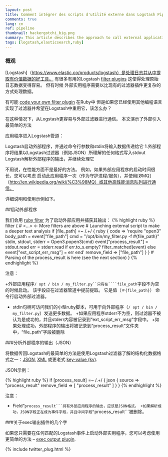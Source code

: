 ```yaml
---
layout: post
title: Comment intégrer des scripts d'utilité externe dans Logstash Pipeline
comments: true
lang: cn
ref: pipeline
thumbnail: hackergotchi_big.png
summary: This article describes the approach to call external applications from Logstash Pipeline and use their (JSON/XML/key-value) output in the further filtering process.
tags: [logstash,elasticsearch,ruby]
---
```


### 概观

[Logstash]（https://www.elastic.co/products/logstash）是处理日志并从中提取有价值数据的好工具。 有很多有用的Logstash
[filter plugins](https://www.elastic.co/guide/en/logstash/current/filter-plugins.html) 这使得处理原始日志数据变得容易。 但有时候
外部实用程序需要以比现有的过滤器插件更复杂的方式处理数据。

有可能 [code your own filter plugin](https://www.elastic.co/guide/en/logstash/current/_how_to_write_a_logstash_filter_plugin.html) 在Ruby中
但是如果您已经使用其他编程语言实现了过滤器并希望在Logstash中重用它，该怎么办？

在这种情况下，从Logstash更容易与外部过滤器进行通信。 本文演示了外部引入最简单的方法

应用程序进入Logstash管道：

Logstash启动外部程序，并通过命令行参数和stdin将输入数据传递给它
1.外部程序将结果以Logstash过滤器（例如JSON）所理解的任何格式写入stdout
Logstash解析外部程序的输出，并继续处理它

不用说，在性能方面不是最好的方法。
例如，如果外部应用程序的启动时间很长，您可以考虑
启动此应用程序一次（作为守护进程/服务），并使用[ØMQ]（http://en.wikipedia.org/wiki/%C3%98MQ）或其他高性能消息队列进行通信。

详细说明和使用示例如下。



##启动外部程序

我们会用 [ruby filter](https://www.elastic.co/guide/en/logstash/current/plugins-filters-ruby.html) 为了启动外部应用并捕获其输出：
{% highlight ruby %}
filter {
    # <...> <- More filters are above
    # Launching external script to make a deeper text analysis
    if [file_path] =~ /.+/ {
       ruby {
          code => 'require "open3"
                   body_path = event["file_path"]
                   cmd =  "/opt/bin/my_filter.py -f #{file_path}"
                   stdin, stdout, stderr = Open3.popen3(cmd)
                   event["process_result"] = stdout.read
                   err = stderr.read
                   if err.to_s.empty?
                     filter_matched(event)
                   else
                     event["ext_script_err_msg"] = err
                   end'
          remove_field => ["file_path"]
       }
    }
    # Parsing of the process_result is here (see the next section)
 }
{% endhighlight %}

注意：

+外部应用程序```/ opt / bin / my_filter.py``只有在````file_path```字段不为空的时候启动。 该字段应在过滤器管道中提前提取。 它是值（```＃{file_path}```）
命令行启动外部过滤器。
+ stdin句柄可访问我们的小型ruby脚本，可用于向外部程序（```/ opt / bin / my_filter.py```）发送更多数据。
+如果应用程序stderr不为空，则过滤器不被认为是成功的，并且stderr内容被记录到“ext_script_err_msg”字段中。
+如果处理成功，外部程序的输出将被记录到“process_result”文件夹中，“file_path”字段被删除

###分析外部程序的输出（JSON）

将数据传回Logstash的最简单的方法是使用Logstash过滤器了解的结构化数据格式之一：[JSON](https://www.elastic.co/guide/en/logstash/current/plugins-filters-json.html),
[XML](https://www.elastic.co/guide/en/logstash/current/plugins-filters-xml.html) 或更老式 [key-value (kv)](https://www.elastic.co/guide/en/logstash/current/plugins-filters-kv.html).


JSON示例：

{% highlight ruby %}
  if [process_result] =~ /.+/ {
       json {
          source => "process_result"
          remove_field => [ "process_result" ]
       }
    }
{% endhighlight %}

注意：

+ Field“`process_result```持有外部应用程序的输出，应该是JSON格式。
+如果解析成功，JSON字段正在成为事件字段，并且中间字段“`process_result```被删除。

###关于exec输出插件的几个字

如果您只需要在任何匹配的Logstash事件上启动外部实用程序，您可以考虑使用更简单的方法
– [exec output plugin](https://www.elastic.co/guide/en/logstash/current/plugins-outputs-exec.html).

{% include twitter_plug.html %}
